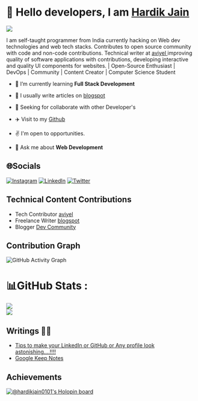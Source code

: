 
# :wave: Hello <b>developers</b>, I am <b> <a href="https://linktr.ee/hardikjain0101">Hardik Jain</a></b>
  


![](https://komarev.com/ghpvc/?username=your-github-hardikjain0101&style=flat-square)

<p>  I am self-taught programmer from India currently hacking on Web dev technologies and web tech stacks. Contributes to open source community with code and non-code contributions. Technical writer at <a href ="https://aviyel.com/search?term=hardik"> aviyel <a> improving quality of software applications with contributions, developing interactive and quality UI components for websites. | Open-Source Enthusiast | DevOps | Community | Content Creator | Computer Science Student </p>


- 🌱 I’m currently learning **Full Stack Development**

- 📝 I usually write articles on [blogspot](https://hardikjain0101.blogspot.com/)

- 🎯 Seeking for collaborate with other Developer's

- ✈️ Visit to my [Github](https://github.com/hardikjain0101)

- :v: I'm open to opportunities.

- 💬 Ask me about **Web Development**


## 🌐Socials
[![Instagram](https://img.shields.io/badge/Instagram-%23E4405F.svg?logo=Instagram&logoColor=white)](https://www.instagram.com/hardikjain0101/) [![LinkedIn](https://img.shields.io/badge/LinkedIn-%230077B5.svg?logo=linkedin&logoColor=white)](https://www.linkedin.com/in/hardikjain0101/) [![Twitter](https://img.shields.io/badge/Twitter-%231DA1F2.svg?logo=Twitter&logoColor=white)](https://twitter.com/hardikjain0101)



<h2> Technical Content Contributions </h2>

- Tech Contributor [aviyel](https://aviyel.com/@ganeshpatil) 
- Freelance Writer [blogspot](https://hardikjain0101.blogspot.com/)
- Blogger [Dev Community](https://dev.to/hardikjain0101)

## Contribution Graph
![GitHub Activity Graph](https://activity-graph.herokuapp.com/graph?username=hardikjain0101&theme=dracula&hide_border=true)

# 📊GitHub Stats :
![](https://github-readme-stats.vercel.app/api?username=hardikjain0101&theme=tokyonight&hide_border=true&include_all_commits=false&count_private=true)<br/>
![](https://github-readme-streak-stats.herokuapp.com/?user=hardikjain0101&theme=tokyonight&hide_border=true)

## Writings ✍🏻

* [Tips to make your LinkedIn or GitHub or Any profile look astonishing....!!!!](https://hardikjain0101.blogspot.com/2021/12/ways-to-make-your-linkedin-or-github-or.html)
* [Google Keep Notes](https://hardikjain0101.blogspot.com/2021/11/google-keep-notes.html)


## Achievements
  
  [![@hardikjain0101's Holopin board](https://holopin.io/api/user/board?user=hardikjain0101)](https://holopin.io/@hardikjain0101)
